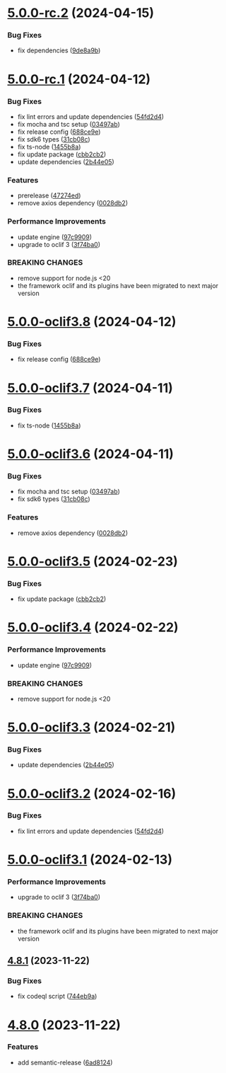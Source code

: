 # [5.0.0-rc.2](https://github.com/commercelayer/commercelayer-cli-plugin-seeder/compare/v5.0.0-rc.1...v5.0.0-rc.2) (2024-04-15)


### Bug Fixes

* fix dependencies ([9de8a9b](https://github.com/commercelayer/commercelayer-cli-plugin-seeder/commit/9de8a9bb277eda4b3919e2b226ff6f10def25741))

# [5.0.0-rc.1](https://github.com/commercelayer/commercelayer-cli-plugin-seeder/compare/v4.8.1...v5.0.0-rc.1) (2024-04-12)


### Bug Fixes

* fix lint errors and update dependencies ([54fd2d4](https://github.com/commercelayer/commercelayer-cli-plugin-seeder/commit/54fd2d4814be48063865852e3634c9ec828b1e33))
* fix mocha and tsc setup ([03497ab](https://github.com/commercelayer/commercelayer-cli-plugin-seeder/commit/03497ab246670f8ff42692c90548363c8aa65bcc))
* fix release config ([688ce9e](https://github.com/commercelayer/commercelayer-cli-plugin-seeder/commit/688ce9e8b3532b0ab81d953b1d61975f4e12bb34))
* fix sdk6 types ([31cb08c](https://github.com/commercelayer/commercelayer-cli-plugin-seeder/commit/31cb08c4bc4f265c34f7120ece4c3499c8b2441b))
* fix ts-node ([1455b8a](https://github.com/commercelayer/commercelayer-cli-plugin-seeder/commit/1455b8a8a18c64313388d2a1e513c2c72754543e))
* fix update package ([cbb2cb2](https://github.com/commercelayer/commercelayer-cli-plugin-seeder/commit/cbb2cb263af5a61f2559c516c733ca44693a477d))
* update dependencies ([2b44e05](https://github.com/commercelayer/commercelayer-cli-plugin-seeder/commit/2b44e050a5f109631634a832e8bb3bc8102f8c17))


### Features

* prerelease ([47274ed](https://github.com/commercelayer/commercelayer-cli-plugin-seeder/commit/47274ed584b17232ea2de27d1382f476b46b547a))
* remove axios dependency ([0028db2](https://github.com/commercelayer/commercelayer-cli-plugin-seeder/commit/0028db2ab7f5be22269c593b28ef920f3d973d0e))


### Performance Improvements

* update engine ([97c9909](https://github.com/commercelayer/commercelayer-cli-plugin-seeder/commit/97c990978603ca0309e3018d7c3360040b7a4128))
* upgrade to oclif 3 ([3f74ba0](https://github.com/commercelayer/commercelayer-cli-plugin-seeder/commit/3f74ba0e05c74ea049b98a3cd7dba0d39f794c65))


### BREAKING CHANGES

* remove support for node.js <20
* the framework oclif and its plugins have been migrated to next major version

# [5.0.0-oclif3.8](https://github.com/commercelayer/commercelayer-cli-plugin-seeder/compare/v5.0.0-oclif3.7...v5.0.0-oclif3.8) (2024-04-12)


### Bug Fixes

* fix release config ([688ce9e](https://github.com/commercelayer/commercelayer-cli-plugin-seeder/commit/688ce9e8b3532b0ab81d953b1d61975f4e12bb34))

# [5.0.0-oclif3.7](https://github.com/commercelayer/commercelayer-cli-plugin-seeder/compare/v5.0.0-oclif3.6...v5.0.0-oclif3.7) (2024-04-11)


### Bug Fixes

* fix ts-node ([1455b8a](https://github.com/commercelayer/commercelayer-cli-plugin-seeder/commit/1455b8a8a18c64313388d2a1e513c2c72754543e))

# [5.0.0-oclif3.6](https://github.com/commercelayer/commercelayer-cli-plugin-seeder/compare/v5.0.0-oclif3.5...v5.0.0-oclif3.6) (2024-04-11)


### Bug Fixes

* fix mocha and tsc setup ([03497ab](https://github.com/commercelayer/commercelayer-cli-plugin-seeder/commit/03497ab246670f8ff42692c90548363c8aa65bcc))
* fix sdk6 types ([31cb08c](https://github.com/commercelayer/commercelayer-cli-plugin-seeder/commit/31cb08c4bc4f265c34f7120ece4c3499c8b2441b))


### Features

* remove axios dependency ([0028db2](https://github.com/commercelayer/commercelayer-cli-plugin-seeder/commit/0028db2ab7f5be22269c593b28ef920f3d973d0e))

# [5.0.0-oclif3.5](https://github.com/commercelayer/commercelayer-cli-plugin-seeder/compare/v5.0.0-oclif3.4...v5.0.0-oclif3.5) (2024-02-23)


### Bug Fixes

* fix update package ([cbb2cb2](https://github.com/commercelayer/commercelayer-cli-plugin-seeder/commit/cbb2cb263af5a61f2559c516c733ca44693a477d))

# [5.0.0-oclif3.4](https://github.com/commercelayer/commercelayer-cli-plugin-seeder/compare/v5.0.0-oclif3.3...v5.0.0-oclif3.4) (2024-02-22)


### Performance Improvements

* update engine ([97c9909](https://github.com/commercelayer/commercelayer-cli-plugin-seeder/commit/97c990978603ca0309e3018d7c3360040b7a4128))


### BREAKING CHANGES

* remove support for node.js <20

# [5.0.0-oclif3.3](https://github.com/commercelayer/commercelayer-cli-plugin-seeder/compare/v5.0.0-oclif3.2...v5.0.0-oclif3.3) (2024-02-21)


### Bug Fixes

* update dependencies ([2b44e05](https://github.com/commercelayer/commercelayer-cli-plugin-seeder/commit/2b44e050a5f109631634a832e8bb3bc8102f8c17))

# [5.0.0-oclif3.2](https://github.com/commercelayer/commercelayer-cli-plugin-seeder/compare/v5.0.0-oclif3.1...v5.0.0-oclif3.2) (2024-02-16)


### Bug Fixes

* fix lint errors and update dependencies ([54fd2d4](https://github.com/commercelayer/commercelayer-cli-plugin-seeder/commit/54fd2d4814be48063865852e3634c9ec828b1e33))

# [5.0.0-oclif3.1](https://github.com/commercelayer/commercelayer-cli-plugin-seeder/compare/v4.8.1...v5.0.0-oclif3.1) (2024-02-13)


### Performance Improvements

* upgrade to oclif 3 ([3f74ba0](https://github.com/commercelayer/commercelayer-cli-plugin-seeder/commit/3f74ba0e05c74ea049b98a3cd7dba0d39f794c65))


### BREAKING CHANGES

* the framework oclif and its plugins have been migrated to next major version

## [4.8.1](https://github.com/commercelayer/commercelayer-cli-plugin-seeder/compare/v4.8.0...v4.8.1) (2023-11-22)


### Bug Fixes

* fix codeql script ([744eb9a](https://github.com/commercelayer/commercelayer-cli-plugin-seeder/commit/744eb9a1384bc7f860a870a79d4beacefad42ee9))

# [4.8.0](https://github.com/commercelayer/commercelayer-cli-plugin-seeder/compare/v4.7.0...v4.8.0) (2023-11-22)


### Features

* add semantic-release ([6ad8124](https://github.com/commercelayer/commercelayer-cli-plugin-seeder/commit/6ad8124797f9a3b87248f8fa62cc582a5305aea8))
